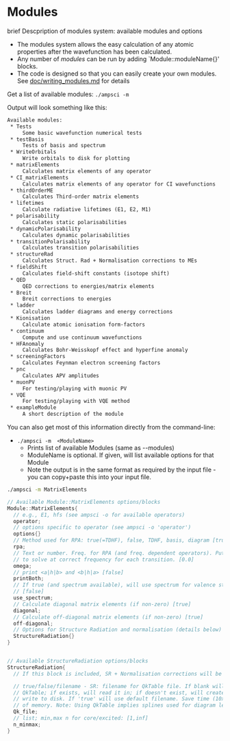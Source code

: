 # Modules

brief Descpription of modules system: available modules and options

- The modules system allows the easy calculation of any atomic properties after the wavefunction has been calculated.
- Any number of _modules_ can be run by adding `Module::moduleName{}' blocks.
- The code is designed so that you can easily create your own modules. See [doc/writing_modules.md](doc/writing_modules.md) for details

Get a list of available modules: `./ampsci -m`

Output will look something like this:

```txt
Available modules: 
 * Tests
     Some basic wavefunction numerical tests
 * testBasis
     Tests of basis and spectrum
 * WriteOrbitals
     Write orbitals to disk for plotting
 * matrixElements
     Calculates matrix elements of any operator
 * CI_matrixElements
     Calculates matrix elements of any operator for CI wavefunctions
 * thirdOrderME
     Calculates Third-order matrix elements
 * lifetimes
     Calculate radiative lifetimes (E1, E2, M1)
 * polarisability
     Calculates static polarisabilities
 * dynamicPolarisability
     Calculates dynamic polarisabilities
 * transitionPolarisability
     Calculates transition polarisabilities
 * structureRad
     Calculates Struct. Rad + Normalisation corrections to MEs
 * fieldShift
     Calculates field-shift constants (isotope shift)
 * QED
     QED corrections to energies/matrix elements
 * Breit
     Breit corrections to energies
 * ladder
     Calculates ladder diagrams and energy corrections
 * Kionisation
     Calculate atomic ionisation form-factors
 * continuum
     Compute and use continuum wavefunctions
 * HFAnomaly
     Calculates Bohr-Weisskopf effect and hyperfine anomaly
 * screeningFactors
     Calculates Feynman electron screening factors
 * pnc
     Calculates APV amplitudes
 * muonPV
     For testing/playing with muonic PV
 * VQE
     For testing/playing with VQE method
 * exampleModule
     A short description of the module
```

You can also get most of this information directly from the command-line:

- `./ampsci -m  <ModuleName>`
  - Prints list of available Modules (same as --modules)
  - ModuleName is optional. If given, will list available options for that Module
  - Note the output is in the same format as required by the input file - you can copy+paste this into your input file.

```sh
./ampsci -m MatrixElements
```

```java
// Available Module::MatrixElements options/blocks
Module::MatrixElements{
  // e.g., E1, hfs (see ampsci -o for available operators)
  operator;
  // options specific to operator (see ampsci -o 'operator')
  options{}
  // Method used for RPA: true(=TDHF), false, TDHF, basis, diagram [true]
  rpa;
  // Text or number. Freq. for RPA (and freq. dependent operators). Put 'each'
  // to solve at correct frequency for each transition. [0.0]
  omega;
  // print <a|h|b> and <b|h|a> [false]
  printBoth;
  // If true (and spectrum available), will use spectrum for valence states
  // [false]
  use_spectrum;
  // Calculate diagonal matrix elements (if non-zero) [true]
  diagonal;
  // Calculate off-diagonal matrix elements (if non-zero) [true]
  off-diagonal;
  // Options for Structure Radiation and normalisation (details below)
  StructureRadiation{}
}


// Available StructureRadiation options/blocks
StructureRadiation{
  // If this block is included, SR + Normalisation corrections will be included

  // true/false/filename - SR: filename for QkTable file. If blank will not use
  // QkTable; if exists, will read it in; if doesn't exist, will create it and
  // write to disk. If 'true' will use default filename. Save time (10x) at cost
  // of memory. Note: Using QkTable implies splines used for diagram legs
  Qk_file;
  // list; min,max n for core/excited: [1,inf]
  n_minmax;
}
```
